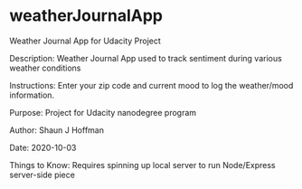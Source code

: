 # weatherJournalApp
Weather Journal App for Udacity Project

Description:
Weather Journal App used to track sentiment during various weather conditions

Instructions:
Enter your zip code and current mood to log the weather/mood information.

Purpose:
Project for Udacity nanodegree program

Author:
Shaun J Hoffman

Date:
2020-10-03

Things to Know:
Requires spinning up local server to run Node/Express server-side piece
